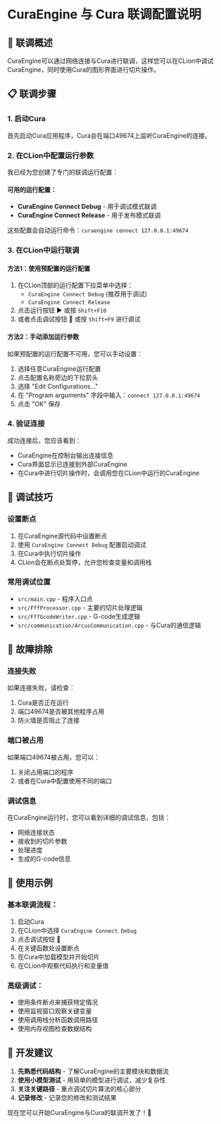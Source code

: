 # CuraEngine 与 Cura 联调配置说明

## 🔗 联调概述

CuraEngine可以通过网络连接与Cura进行联调，这样您可以在CLion中调试CuraEngine，同时使用Cura的图形界面进行切片操作。

## 📋 联调步骤

### 1. 启动Cura
首先启动Cura应用程序，Cura会在端口49674上监听CuraEngine的连接。

### 2. 在CLion中配置运行参数
我已经为您创建了专门的联调运行配置：

#### 可用的运行配置：
- **CuraEngine Connect Debug** - 用于调试模式联调
- **CuraEngine Connect Release** - 用于发布模式联调

这些配置会自动运行命令：`curaengine connect 127.0.0.1:49674`

### 3. 在CLion中运行联调

#### 方法1：使用预配置的运行配置
1. 在CLion顶部的运行配置下拉菜单中选择：
   - `CuraEngine Connect Debug` (推荐用于调试)
   - `CuraEngine Connect Release`
2. 点击运行按钮 ▶️ 或按 `Shift+F10`
3. 或者点击调试按钮 🐛 或按 `Shift+F9` 进行调试

#### 方法2：手动添加运行参数
如果预配置的运行配置不可用，您可以手动设置：

1. 选择任意CuraEngine运行配置
2. 点击配置名称旁边的下拉箭头
3. 选择 "Edit Configurations..."
4. 在 "Program arguments" 字段中输入：`connect 127.0.0.1:49674`
5. 点击 "OK" 保存

### 4. 验证连接
成功连接后，您应该看到：
- CuraEngine在控制台输出连接信息
- Cura界面显示已连接到外部CuraEngine
- 在Cura中进行切片操作时，会调用您在CLion中运行的CuraEngine

## 🐛 调试技巧

### 设置断点
1. 在CuraEngine源代码中设置断点
2. 使用 `CuraEngine Connect Debug` 配置启动调试
3. 在Cura中执行切片操作
4. CLion会在断点处暂停，允许您检查变量和调用栈

### 常用调试位置
- `src/main.cpp` - 程序入口点
- `src/FffProcessor.cpp` - 主要的切片处理逻辑
- `src/FffGcodeWriter.cpp` - G-code生成逻辑
- `src/communication/ArcusCommunication.cpp` - 与Cura的通信逻辑

## 🔧 故障排除

### 连接失败
如果连接失败，请检查：
1. Cura是否正在运行
2. 端口49674是否被其他程序占用
3. 防火墙是否阻止了连接

### 端口被占用
如果端口49674被占用，您可以：
1. 关闭占用端口的程序
2. 或者在Cura中配置使用不同的端口

### 调试信息
在CuraEngine运行时，您可以看到详细的调试信息，包括：
- 网络连接状态
- 接收到的切片参数
- 处理进度
- 生成的G-code信息

## 📝 使用示例

### 基本联调流程：
1. 启动Cura
2. 在CLion中选择 `CuraEngine Connect Debug`
3. 点击调试按钮 🐛
4. 在关键函数处设置断点
5. 在Cura中加载模型并开始切片
6. 在CLion中观察代码执行和变量值

### 高级调试：
- 使用条件断点来捕获特定情况
- 使用监视窗口观察关键变量
- 使用调用栈分析函数调用路径
- 使用内存视图检查数据结构

## 🎯 开发建议

1. **先熟悉代码结构** - 了解CuraEngine的主要模块和数据流
2. **使用小模型测试** - 用简单的模型进行调试，减少复杂性
3. **关注关键路径** - 重点调试切片算法的核心部分
4. **记录修改** - 记录您的修改和测试结果

现在您可以开始CuraEngine与Cura的联调开发了！🚀
